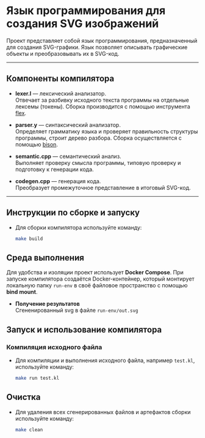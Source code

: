 # Язык программирования для создания SVG изображений

Проект представляет собой язык программирования, предназначенный для создания SVG-графики. Язык позволяет описывать графические объекты и преобразовывать их в SVG-код.

---

## Компоненты компилятора

- **lexer.l** — лексический анализатор.  
  Отвечает за разбивку исходного текста программы на отдельные лексемы (токены). Сборка производится с помощью инструмента [flex](https://github.com/westes/flex).

- **parser.y** — синтаксический анализатор.  
  Определяет грамматику языка и проверяет правильность структуры программы, строит дерево разбора. Сборка осуществляется с помощью [bison](https://www.gnu.org/software/bison/).

- **semantic.cpp** — семантический анализ.  
  Выполняет проверку смысла программы, типовую проверку и подготовку к генерации кода.

- **codegen.cpp** — генерация кода.  
  Преобразует промежуточное представление в итоговый SVG-код.

---

## Инструкции по сборке и запуску

- Для сборки компилятора используйте команду:
  ```bash
  make build

## Среда выполнения

Для удобства и изоляции проект использует **Docker Compose**. При запуске компилятора создаётся Docker-контейнер, который монтирует локальную папку `run-env` в своё файловое пространство с помощью **bind mount**.

- **Получение результатов**  
  Сгененированный svg в файле `run-env/out.svg`
## Запуск и использование компилятора

### Компиляция исходного файла

- Для компиляции и выполнения исходного файла, например `test.kl`, используйте команду:

  ```bash
  make run test.kl

## Очистка

- Для удаления всех сгенерированных файлов и артефактов сборки используйте команду:

  ```bash
  make clean